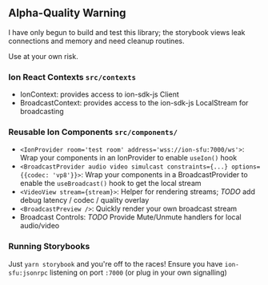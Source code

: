 ## Alpha-Quality Warning

I have only begun to build and test this library; the storybook views leak connections and memory and need cleanup routines.

Use at your own risk.

### Ion React Contexts `src/contexts`

+ IonContext: provides access to ion-sdk-js Client
+ BroadcastContext: provides access to the ion-sdk-js LocalStream for broadcasting
  
### Reusable Ion Components `src/components/`

+ `<IonProvider room='test room' address='wss://ion-sfu:7000/ws'>`: Wrap your components in an IonProvider to enable `useIon()` hook
+ `<BroadcastProvider audio video simulcast constraints={...} options={{codec: 'vp8'}}>`: Wrap your components in a BroadcastProvider to enable the `useBroadcast()` hook to get the local stream
+ `<VideoView stream={stream}>`: Helper for rendering streams; *TODO* add debug latency / codec / quality overlay
+ `<BroadcastPreview />`: Quickly render your own broadcast stream
+ Broadcast Controls: *TODO* Provide Mute/Unmute handlers for local audio/video


### Running Storybooks

Just `yarn storybook` and you're off to the races! Ensure you have `ion-sfu:jsonrpc` listening on port `:7000` (or plug in your own signalling)